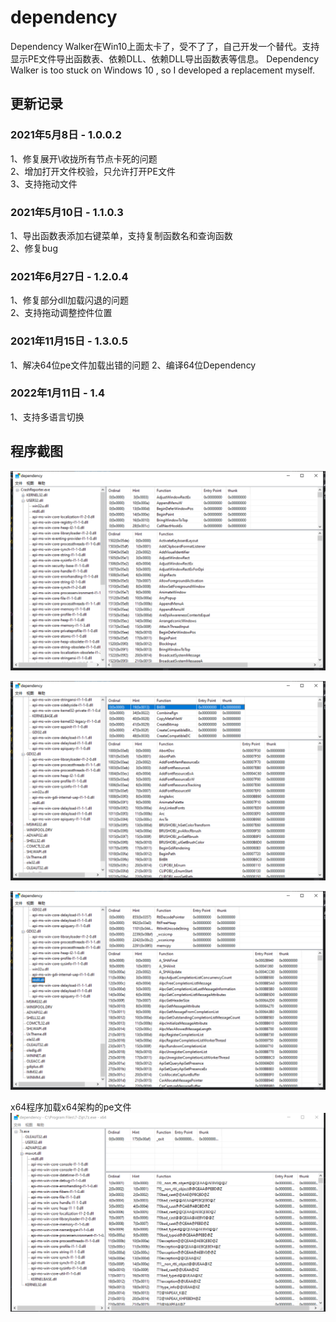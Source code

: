 # dependency
Dependency Walker在Win10上面太卡了，受不了了，自己开发一个替代。支持显示PE文件导出函数表、依赖DLL、依赖DLL导出函数表等信息。
Dependency Walker is too stuck on Windows 10 , so I developed a replacement myself.

## 更新记录 
### 2021年5月8日 - 1.0.0.2
1、修复展开\收拢所有节点卡死的问题  
2、增加打开文件校验，只允许打开PE文件  
3、支持拖动文件  

### 2021年5月10日 - 1.1.0.3  
1、导出函数表添加右键菜单，支持复制函数名和查询函数  
2、修复bug  

### 2021年6月27日 - 1.2.0.4  
1、修复部分dll加载闪退的问题  
2、支持拖动调整控件位置  

### 2021年11月15日 - 1.3.0.5 
1、解决64位pe文件加载出错的问题
2、编译64位Dependency

### 2022年1月11日   - 1.4
1、支持多语言切换

## 程序截图

![](https://raw.githubusercontent.com/JelinYao/dependency/main/img/screen1.png)

![](https://raw.githubusercontent.com/JelinYao/dependency/main/img/screen2.png)

![](https://raw.githubusercontent.com/JelinYao/dependency/main/img/screen3.png)

x64程序加载x64架构的pe文件
![](https://raw.githubusercontent.com/JelinYao/dependency/main/img/screen4.png)
